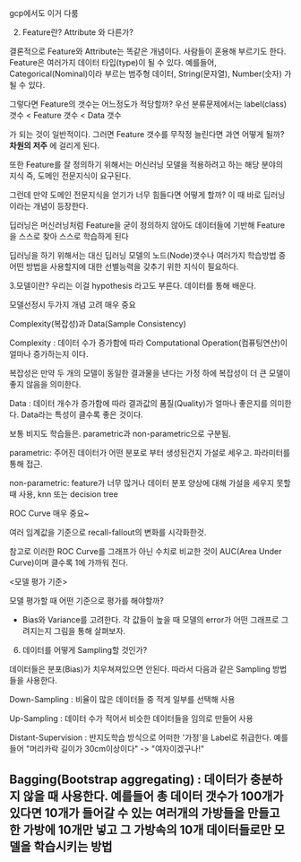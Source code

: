 gcp에서도 이거 다룸


2. Feature란? Attribute 와 다른가?

결론적으로 Feature와 Attribute는 똑같은 개념이다. 사람들이 혼용해 부르기도 한다. Feature은 여러가지 데이터 타입(type)이 될 수 있다. 예를들어, Categorical(Nominal)이라 부르는 범주형 데이터, String(문자열), Number(숫자) 가 될 수 있다.

 

그렇다면 Feature의 갯수는 어느정도가 적당할까? 우선 분류문제에서는 label(class)갯수 < Feature 갯수 < Data 갯수 

가 되는 것이 일반적이다. 그러면 Feature 갯수를 무작정 늘린다면 과연 어떻게 될까? **차원의 저주** 에 걸리게 된다. 


또한 Feature를 잘 정의하기 위해서는 머신러닝 모델을 적용하려고 하는 해당 분야의 지식 즉, 도메인 전문지식이 요구된다.

 


그런데 만약 도메인 전문지식을 얻기가 너무 힘들다면 어떻게 할까? 이 때 바로 딥러닝이라는 개념이 등장한다.

딥러닝은 머신러닝처럼 Feature을 굳이 정의하지 않아도 데이터들에 기반해 Feature을 스스로 찾아 스스로 학습하게 된다


딥러닝을 하기 위해서는 대신 딥러닝 모델의 노드(Node)갯수나 여러가지 학습방법 중 어떤 방법을 사용할지에 대한 선별능력을 갖추기 위한 지식이 필요하다.


3.모델이란? 우리는 이걸 hypothesis 라고도 부른다. 데이터를 통해 배운다.

모델선정시 두가지 개념 고려 매우 중요

Complexity(복잡성)과 Data(Sample Consistency)

Complexity : 데이터 수가 증가함에 따라 Computational Operation(컴퓨팅연산)이 얼마나 증가하는지 이다. 

복잡성은 만약 두 개의 모델이 동일한 결과물을 낸다는 가정 하에 복잡성이 더 큰 모델이 좋지 않음을 의미한다.

Data : 데이터 개수가 증가함에 따라 결과값의 품질(Quality)가 얼마나 좋은지를 의미한다. Data라는 특성이 클수록 좋은 것이다.



보통 비지도 학습들은. parametric과 non-parametric으로 구분됨.

parametric: 주어진 데이터가 어떤 분포로 부터 생성된건지 가설로 세우고. 파라미터를 통해 접근.

non-parametric: feature가 너무 많거나 데이터 분포 양상에 대해 가설을 세우지 못할때 사용, knn 또는 decision tree




ROC Curve 매우 중요~

여러 임계값을 기준으로 recall-fallout의 변화를 시각화한것. 

참고로 이러한 ROC Curve를 그래프가 아닌 수치로 비교한 것이 AUC(Area Under Curve)이며 클수록 1에 가까워 진다.


<모델 평가 기준>

모델 평가할 때 어떤 기준으로 평가를 해야할까?

- Bias와 Variance를 고려한다. 각 값들이 높을 때 모델의 error가 어떤 그래프로 그려지는지 그림을 통해 살펴보자.



6. 데이터를 어떻게 Sampling할 것인가?

데이터들은 분포(Bias)가 치우쳐져있으면 안된다. 따라서 다음과 같은 Sampling 방법들을 사용한다.

 

Down-Sampling : 비율이 많은 데이터들 중 적게 일부를 선택해 사용

Up-Sampling : 데이터 수가 적어서 비슷한 데이터들을 임의로 만들어 사용

Distant-Supervision : 반지도학습 방식으로 어떠한 '가정'을 Label로 취급한다. 예를들어 "머리카락 길이가 30cm이상이다" -> "여자이겠구나!" 

Bagging(Bootstrap aggregating) : 데이터가 충분하지 않을 때 사용한다. 예를들어 총 데이터 갯수가 100개가 있다면 10개가 들어갈 수 있는 여러개의 가방들을 만들고 한 가방에 10개만 넣고 그 가방속의 10개 데이터들로만 모델을 학습시키는 방법
- 
